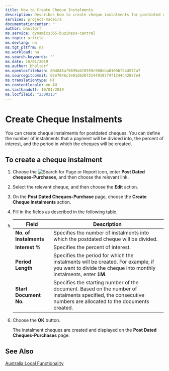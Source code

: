 ```yaml
---
title: How to Create Cheque Instalments
description: Describes how to create cheque instalments for postdated cheques, define the number of instalments that a payment will be divided into, the percent of interest, and the period in which the cheques will be created.
services: project-madeira
documentationcenter: ''
author: bholtorf
ms.service: dynamics365-business-central
ms.topic: article
ms.devlang: na
ms.tgt_pltfrm: na
ms.workload: na
ms.search.keywords: ''
ms.date: 10/01/2019
ms.author: bholtorf
ms.openlocfilehash: 804846af9899abf8559c908eba8109bf244577a7
ms.sourcegitcommit: 02e704bc3e01d62072144919774f1244c42827e4
ms.translationtype: HT
ms.contentlocale: en-AU
ms.lasthandoff: 10/01/2019
ms.locfileid: "2300313"
---
```

# <a name="create-check-installments"></a>Create Cheque Instalments
You can create cheque instalments for postdated cheques. You can define the number of instalments that a payment will be divided into, the percent of interest, and the period in which the cheques will be created.  

## <a name="to-create-a-check-installment"></a>To create a cheque instalment  

1.  Choose the ![Search for Page or Report](../../media/ui-search/search_small.png "Search for Page or Report icon") icon, enter **Post Dated cheques-Purchases**, and then choose the relevant link.  
2.  Select the relevant cheque, and then choose the **Edit** action.  
3.  On the **Post Dated Cheques-Purchase** page, choose the **Create Cheque Instalments** action.  
4.  Fill in the fields as described in the following table.  

5.  |Field|Description|  
    |---------------------------------|---------------------------------------|  
    |**No. of Instalments**|Specifies the number of instalments into which the postdated cheque will be divided.|  
    |**Interest %**|Specifies the percent of interest.|  
    |**Period Length**|Specifies the period for which the instalments will be created. For example, if you want to divide the cheque into monthly instalments, enter **1M**.|  
    |**Start Document No.**|Specifies the starting number of the document. Based on the number of instalments specified, the consecutive numbers are allocated to the documents created.|  

6.  Choose the **OK** button.  

     The instalment cheques are created and displayed on the **Post Dated Cheques-Purchases** page.

## <a name="see-also"></a>See Also
[Australia Local Functionality](australia-local-functionality.md)

